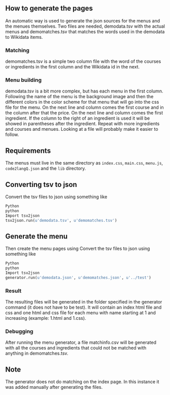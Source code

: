 ## How to generate the pages

An automatic way is used to generate the json sources for the menus and the menues themselves. Two files are needed, demodata.tsv with the actual menus and demomatches.tsv that matches the words used in the demodata to Wikidata items. 

### Matching
demomatches.tsv is a simple two column file with the word of the courses or ingredients in the first column and the Wikidata id in the next. 

### Menu building
demodata.tsv is a bit more complex, but has each menu in the first column. Following the name of the menu is the background image and then the different colors in the color scheme for that menu that will go into the css file for the menu. On the next line and column comes the first course and in the column after that the price. On the next line and column comes the first ingredient. If the column to the right of an ingredient is used it will be showed in parentheses after the ingredient. Repeat with more ingredients and courses and menues. Looking at a file will probably make it easier to follow.

## Requirements
The menus must live in the same directory as `index.css`, `main.css`, `menu.js`, `code2langQ.json` and the `lib`
directory.

## Converting tsv to json
Convert the tsv files to json using something like
```python
Python
python
Import tsv2json
tsv2json.run(u'demodata.tsv', u'demomatches.tsv')
```

## Generate the menu
Then create the menu pages using 
Convert the tsv files to json using something like
```python
Python
python
Import tsv2json
generator.run(u'demodata.json', u'demomatches.json', u'../test')
```

### Result
The resulting files will be generated in the folder specified in the generator command (it does not have to be test). It will contain an index html file and css and one html and css file for each menu with name starting at 1 and increasing (example: 1.html and 1.css).

### Debugging
After running the menu generator, a file matchinfo.csv will be generated with all the courses and ingredients that could not be matched with anything in demomatches.tsv. 

## Note
The generator does not do matching on the index page. In this instance it was added manually after generating the files.
